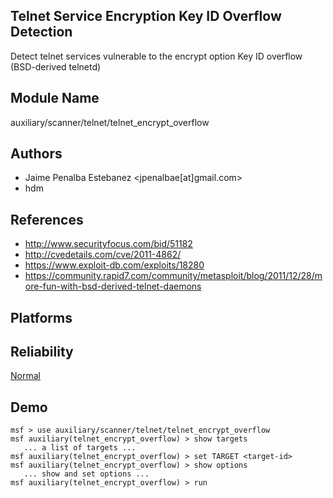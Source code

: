 ## Telnet Service Encryption Key ID Overflow Detection

Detect telnet services vulnerable to the encrypt option Key 
ID overflow (BSD-derived telnetd)


## Module Name
auxiliary/scanner/telnet/telnet_encrypt_overflow

## Authors
* Jaime Penalba Estebanez <jpenalbae[at]gmail.com>
* hdm


## References
* http://www.securityfocus.com/bid/51182
* http://cvedetails.com/cve/2011-4862/
* https://www.exploit-db.com/exploits/18280
* https://community.rapid7.com/community/metasploit/blog/2011/12/28/more-fun-with-bsd-derived-telnet-daemons




## Platforms


## Reliability
[Normal](https://github.com/rapid7/metasploit-framework/wiki/Exploit-Ranking)

## Demo

```
msf > use auxiliary/scanner/telnet/telnet_encrypt_overflow
msf auxiliary(telnet_encrypt_overflow) > show targets
   ... a list of targets ...
msf auxiliary(telnet_encrypt_overflow) > set TARGET <target-id>
msf auxiliary(telnet_encrypt_overflow) > show options
   ... show and set options ...
msf auxiliary(telnet_encrypt_overflow) > run
```
    
    
